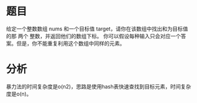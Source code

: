 # 题目

给定一个整数数组 nums 和一个目标值 target，请你在该数组中找出和为目标值的那 两个 整数，并返回他们的数组下标。
你可以假设每种输入只会对应一个答案。但是，你不能重复利用这个数组中同样的元素。

# 分析

暴力法的时间复杂度是o(n2)，思路是使用hash表快速查找到目标元素，时间复杂度是o(n)。

